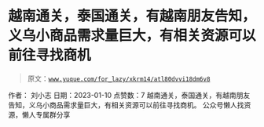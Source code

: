 # 越南通关，泰国通关，有越南朋友告知，义乌小商品需求量巨大，有相关资源可以前往寻找商机

> 原文：[`www.yuque.com/for_lazy/xkrm14/atl80dvvi18dm6v8`](https://www.yuque.com/for_lazy/xkrm14/atl80dvvi18dm6v8)

<ne-p id="u1b620db8" data-lake-id="u1b620db8"><ne-text id="u1ab4b67e">作者： 刘小志</ne-text></ne-p> <ne-p id="u2606917f" data-lake-id="u2606917f"><ne-text id="ue82f5475">日期：2023-01-10</ne-text></ne-p> <ne-p id="ud541a69b" data-lake-id="ud541a69b"><ne-text id="u142587df">点赞数：</ne-text><ne-text id="u2c5dda1b" ne-bold="true">7</ne-text></ne-p> <ne-hole id="ua45bdec9" data-lake-id="ua45bdec9"><ne-card data-card-name="hr" data-card-type="block" id="dcyJn" data-event-boundary="card"><ne-p id="u0b696af3" data-lake-id="u0b696af3"><ne-text id="u218400ca">越南通关，泰国通关，有越南朋友告知，义乌小商品需求量巨大，有相关资源可以前往寻找商机。</ne-text></ne-p> <ne-hole id="u79864fd0" data-lake-id="u79864fd0"><ne-card data-card-name="hr" data-card-type="block" id="OHFx4" data-event-boundary="card"><ne-p id="ue8b60362" data-lake-id="ue8b60362"><ne-text id="ua514d00d">公众号懒人找资源，懒人专属群分享</ne-text></ne-p></ne-card></ne-hole></ne-card></ne-hole>